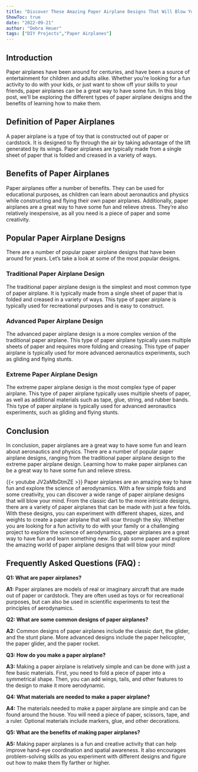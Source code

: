 ```yaml
---
title: "Discover These Amazing Paper Airplane Designs That Will Blow Your Mind!"
ShowToc: true 
date: "2022-09-21"
author: "Debra Heuer" 
tags: ["DIY Projects","Paper Airplanes"]
---
```

## Introduction

Paper airplanes have been around for centuries, and have been a source of entertainment for children and adults alike. Whether you’re looking for a fun activity to do with your kids, or just want to show off your skills to your friends, paper airplanes can be a great way to have some fun. In this blog post, we’ll be exploring the different types of paper airplane designs and the benefits of learning how to make them. 

## Definition of Paper Airplanes

A paper airplane is a type of toy that is constructed out of paper or cardstock. It is designed to fly through the air by taking advantage of the lift generated by its wings. Paper airplanes are typically made from a single sheet of paper that is folded and creased in a variety of ways.

## Benefits of Paper Airplanes

Paper airplanes offer a number of benefits. They can be used for educational purposes, as children can learn about aeronautics and physics while constructing and flying their own paper airplanes. Additionally, paper airplanes are a great way to have some fun and relieve stress. They’re also relatively inexpensive, as all you need is a piece of paper and some creativity. 

## Popular Paper Airplane Designs

There are a number of popular paper airplane designs that have been around for years. Let’s take a look at some of the most popular designs. 

### Traditional Paper Airplane Design

The traditional paper airplane design is the simplest and most common type of paper airplane. It is typically made from a single sheet of paper that is folded and creased in a variety of ways. This type of paper airplane is typically used for recreational purposes and is easy to construct. 

### Advanced Paper Airplane Design

The advanced paper airplane design is a more complex version of the traditional paper airplane. This type of paper airplane typically uses multiple sheets of paper and requires more folding and creasing. This type of paper airplane is typically used for more advanced aeronautics experiments, such as gliding and flying stunts. 

### Extreme Paper Airplane Design

The extreme paper airplane design is the most complex type of paper airplane. This type of paper airplane typically uses multiple sheets of paper, as well as additional materials such as tape, glue, string, and rubber bands. This type of paper airplane is typically used for advanced aeronautics experiments, such as gliding and flying stunts. 

## Conclusion

In conclusion, paper airplanes are a great way to have some fun and learn about aeronautics and physics. There are a number of popular paper airplane designs, ranging from the traditional paper airplane design to the extreme paper airplane design. Learning how to make paper airplanes can be a great way to have some fun and relieve stress.

{{< youtube JV2aMbGtmZE >}} 
Paper airplanes are an amazing way to have fun and explore the science of aerodynamics. With a few simple folds and some creativity, you can discover a wide range of paper airplane designs that will blow your mind. From the classic dart to the more intricate designs, there are a variety of paper airplanes that can be made with just a few folds. With these designs, you can experiment with different shapes, sizes, and weights to create a paper airplane that will soar through the sky. Whether you are looking for a fun activity to do with your family or a challenging project to explore the science of aerodynamics, paper airplanes are a great way to have fun and learn something new. So grab some paper and explore the amazing world of paper airplane designs that will blow your mind!

## Frequently Asked Questions (FAQ) :
**Q1: What are paper airplanes?**

**A1:** Paper airplanes are models of real or imaginary aircraft that are made out of paper or cardstock. They are often used as toys or for recreational purposes, but can also be used in scientific experiments to test the principles of aerodynamics. 

**Q2: What are some common designs of paper airplanes?**

**A2:** Common designs of paper airplanes include the classic dart, the glider, and the stunt plane. More advanced designs include the paper helicopter, the paper glider, and the paper rocket. 

**Q3: How do you make a paper airplane?**

**A3:** Making a paper airplane is relatively simple and can be done with just a few basic materials. First, you need to fold a piece of paper into a symmetrical shape. Then, you can add wings, tails, and other features to the design to make it more aerodynamic. 

**Q4: What materials are needed to make a paper airplane?**

**A4:** The materials needed to make a paper airplane are simple and can be found around the house. You will need a piece of paper, scissors, tape, and a ruler. Optional materials include markers, glue, and other decorations. 

**Q5: What are the benefits of making paper airplanes?**

**A5:** Making paper airplanes is a fun and creative activity that can help improve hand-eye coordination and spatial awareness. It also encourages problem-solving skills as you experiment with different designs and figure out how to make them fly farther or higher.





